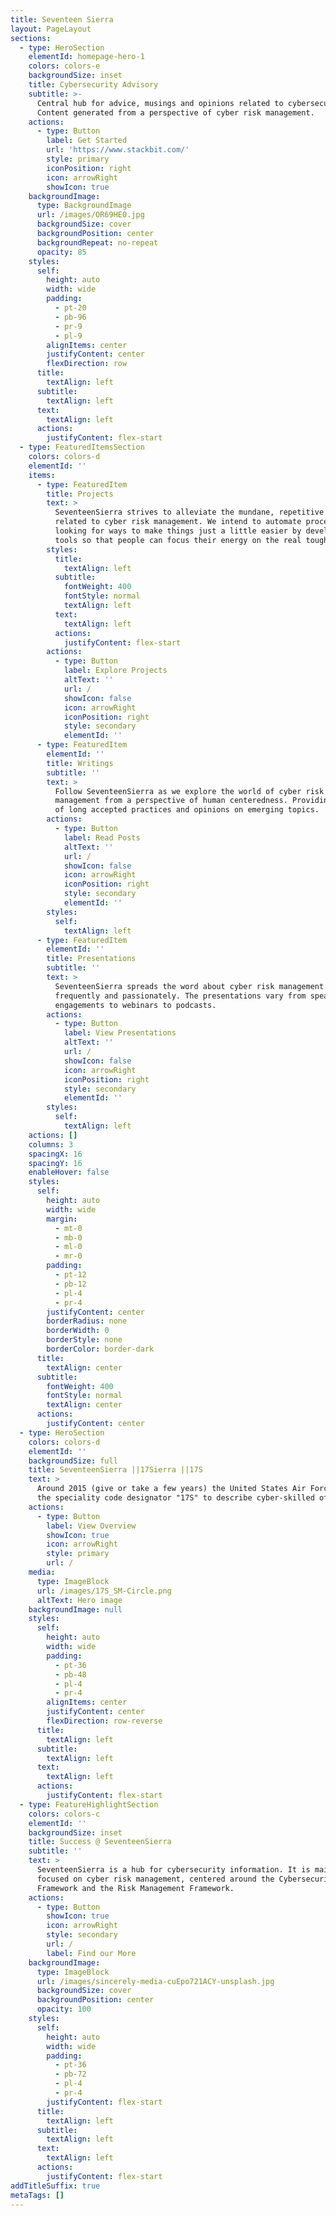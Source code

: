 ```yaml
---
title: Seventeen Sierra
layout: PageLayout
sections:
  - type: HeroSection
    elementId: homepage-hero-1
    colors: colors-e
    backgroundSize: inset
    title: Cybersecurity Advisory
    subtitle: >-
      Central hub for advice, musings and opinions related to cybersecurity.
      Content generated from a perspective of cyber risk management.
    actions:
      - type: Button
        label: Get Started
        url: 'https://www.stackbit.com/'
        style: primary
        iconPosition: right
        icon: arrowRight
        showIcon: true
    backgroundImage:
      type: BackgroundImage
      url: /images/OR69HE0.jpg
      backgroundSize: cover
      backgroundPosition: center
      backgroundRepeat: no-repeat
      opacity: 85
    styles:
      self:
        height: auto
        width: wide
        padding:
          - pt-20
          - pb-96
          - pr-9
          - pl-9
        alignItems: center
        justifyContent: center
        flexDirection: row
      title:
        textAlign: left
      subtitle:
        textAlign: left
      text:
        textAlign: left
      actions:
        justifyContent: flex-start
  - type: FeaturedItemsSection
    colors: colors-d
    elementId: ''
    items:
      - type: FeaturedItem
        title: Projects
        text: >
          SeventeenSierra strives to alleviate the mundane, repetitive stuff
          related to cyber risk management. We intend to automate processes by
          looking for ways to make things just a little easier by developing
          tools so that people can focus their energy on the real tough stuff.
        styles:
          title:
            textAlign: left
          subtitle:
            fontWeight: 400
            fontStyle: normal
            textAlign: left
          text:
            textAlign: left
          actions:
            justifyContent: flex-start
        actions:
          - type: Button
            label: Explore Projects
            altText: ''
            url: /
            showIcon: false
            icon: arrowRight
            iconPosition: right
            style: secondary
            elementId: ''
      - type: FeaturedItem
        elementId: ''
        title: Writings
        subtitle: ''
        text: >
          Follow SeventeenSierra as we explore the world of cyber risk
          management from a perspective of human centeredness. Providing reviews
          of long accepted practices and opinions on emerging topics.
        actions:
          - type: Button
            label: Read Posts
            altText: ''
            url: /
            showIcon: false
            icon: arrowRight
            iconPosition: right
            style: secondary
            elementId: ''
        styles:
          self:
            textAlign: left
      - type: FeaturedItem
        elementId: ''
        title: Presentations
        subtitle: ''
        text: >
          SeventeenSierra spreads the word about cyber risk management
          frequently and passionately. The presentations vary from speaking
          engagements to webinars to podcasts.
        actions:
          - type: Button
            label: View Presentations
            altText: ''
            url: /
            showIcon: false
            icon: arrowRight
            iconPosition: right
            style: secondary
            elementId: ''
        styles:
          self:
            textAlign: left
    actions: []
    columns: 3
    spacingX: 16
    spacingY: 16
    enableHover: false
    styles:
      self:
        height: auto
        width: wide
        margin:
          - mt-0
          - mb-0
          - ml-0
          - mr-0
        padding:
          - pt-12
          - pb-12
          - pl-4
          - pr-4
        justifyContent: center
        borderRadius: none
        borderWidth: 0
        borderStyle: none
        borderColor: border-dark
      title:
        textAlign: center
      subtitle:
        fontWeight: 400
        fontStyle: normal
        textAlign: center
      actions:
        justifyContent: center
  - type: HeroSection
    colors: colors-d
    elementId: ''
    backgroundSize: full
    title: SeventeenSierra ||17Sierra ||17S
    text: >
      Around 2015 (give or take a few years) the United States Air Force used
      the speciality code designator "17S" to describe cyber-skilled officers.
    actions:
      - type: Button
        label: View Overview
        showIcon: true
        icon: arrowRight
        style: primary
        url: /
    media:
      type: ImageBlock
      url: /images/17S_SM-Circle.png
      altText: Hero image
    backgroundImage: null
    styles:
      self:
        height: auto
        width: wide
        padding:
          - pt-36
          - pb-48
          - pl-4
          - pr-4
        alignItems: center
        justifyContent: center
        flexDirection: row-reverse
      title:
        textAlign: left
      subtitle:
        textAlign: left
      text:
        textAlign: left
      actions:
        justifyContent: flex-start
  - type: FeatureHighlightSection
    colors: colors-c
    elementId: ''
    backgroundSize: inset
    title: Success @ SeventeenSierra
    subtitle: ''
    text: >
      SeventeenSierra is a hub for cybersecurity information. It is mainly
      focused on cyber risk management, centered around the Cybersecurity
      Framework and the Risk Management Framework.
    actions:
      - type: Button
        showIcon: true
        icon: arrowRight
        style: secondary
        url: /
        label: Find our More
    backgroundImage:
      type: ImageBlock
      url: /images/sincerely-media-cuEpo721ACY-unsplash.jpg
      backgroundSize: cover
      backgroundPosition: center
      opacity: 100
    styles:
      self:
        height: auto
        width: wide
        padding:
          - pt-36
          - pb-72
          - pl-4
          - pr-4
        justifyContent: flex-start
      title:
        textAlign: left
      subtitle:
        textAlign: left
      text:
        textAlign: left
      actions:
        justifyContent: flex-start
addTitleSuffix: true
metaTags: []
---
```

